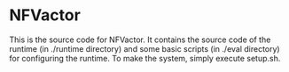 # NFVactor

This is the source code for NFVactor. It contains the source code of the runtime (in ./runtime directory) and some basic scripts (in ./eval directory) for configuring the runtime. To make the system, simply execute setup.sh.
